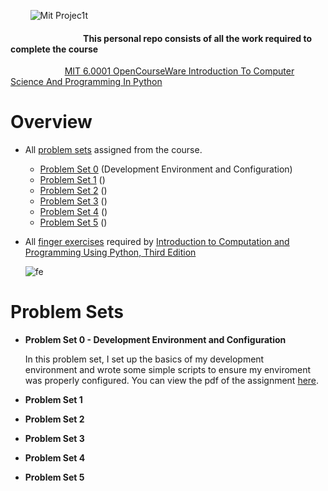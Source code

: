 &nbsp;&nbsp;&nbsp;&nbsp;&nbsp;&nbsp;&nbsp; ![Mit Projec1t](https://github.com/ezratweaver/MIT-6.0001-Introduction-To-Computer-Science-And-Programming-In-Python/assets/101545981/36c78775-2b63-4543-af6e-33858f4b0455)


  


#### &nbsp;&nbsp;&nbsp;&nbsp; &nbsp;&nbsp;&nbsp;&nbsp; &nbsp;&nbsp;&nbsp;&nbsp; &nbsp;&nbsp;&nbsp;&nbsp; &nbsp;&nbsp;&nbsp;&nbsp; &nbsp;&nbsp;&nbsp;&nbsp; &nbsp;&nbsp;&nbsp;&nbsp;   **This personal repo consists of all the work required to complete the course**
 &nbsp;&nbsp;&nbsp;&nbsp; &nbsp;&nbsp;&nbsp;&nbsp; &nbsp;&nbsp;&nbsp;&nbsp; &nbsp;&nbsp;&nbsp;&nbsp;   &nbsp; [MIT 6.0001 OpenCourseWare Introduction To Computer Science And Programming In Python](https://ocw.mit.edu/courses/6-0001-introduction-to-computer-science-and-programming-in-python-fall-2016/ "MIT 6.0001 OpenCourseWare Introduction To Computer Science And Programming In Python")
  
Overview
===========

- All [problem sets](https://github.com/ezratweaver/MIT-6.0001-Introduction-To-Computer-Science-And-Programming-In-Python/tree/main/problem-sets "problem sets") assigned from the course.
  
  - [Problem Set 0]() (Development Environment and Configuration)
  - [Problem Set 1]() ()
  - [Problem Set 2]() ()
  - [Problem Set 3]() ()
  - [Problem Set 4]() ()
  - [Problem Set 5]() ()

- All [finger exercises](https://github.com/ezratweaver/MIT-6.0001-Introduction-To-Computer-Science-And-Programming-In-Python/tree/main/finger-exercises "finger exercises") required by [Introduction to Computation and Programming Using Python, Third Edition](https://mitpress.mit.edu/9780262542364/introduction-to-computation-and-programming-using-python/ "Introduction to Computation and Programming Using Python, Third Edition")

  ![fe](https://github.com/ezratweaver/MIT-6.0001-Introduction-To-Computer-Science-And-Programming-In-Python/assets/101545981/ea055924-256d-409f-88f4-521eb183ef4a)
  
  
Problem Sets
============= 

- **Problem Set 0 - Development Environment and Configuration**

  In this problem set, I set up the basics of my development <br>
  environment and wrote some simple scripts to ensure my enviroment <br>
  was properly configured. You can view the pdf of the assignment [here]().

- **Problem Set 1**

- **Problem Set 2**

- **Problem Set 3**

- **Problem Set 4**

- **Problem Set 5**